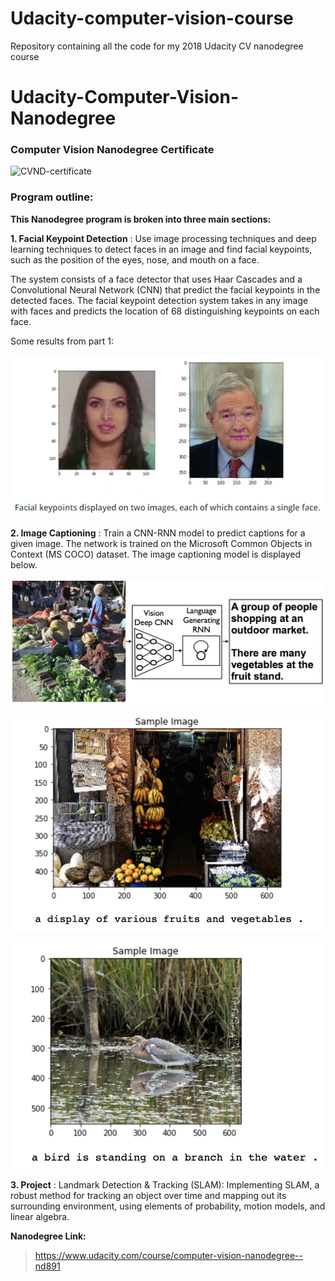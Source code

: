 # Udacity-computer-vision-course
Repository containing all the code for my 2018 Udacity CV nanodegree course 

# Udacity-Computer-Vision-Nanodegree

### Computer Vision Nanodegree Certificate


![CVND-certificate](https://i.imgur.com/Px8C0Ji.png)

### Program outline:

**This Nanodegree program is broken into three main sections:**

**1. Facial Keypoint Detection** : Use image processing techniques and deep learning techniques to detect faces in an image and find facial keypoints, such as the position of the eyes, nose, and mouth on a face.

The system consists of a face detector that uses Haar Cascades and a Convolutional Neural Network (CNN) that predict the facial keypoints in the detected faces. The facial keypoint detection system takes in any image with faces and predicts the location of 68 distinguishing keypoints on each face.

Some results from part 1:

![result](https://github.com/arungithub9/Udacity-computer-vision-course/blob/main/images/readme1.png?raw=true)

**2. Image Captioning** : Train a CNN-RNN model to predict captions for a given image. The network is trained on the Microsoft Common Objects in Context (MS COCO) dataset. The image captioning model is displayed below.

![result](https://github.com/arungithub9/Udacity-computer-vision-course/blob/main/images/readme2.png?raw=true)

![result](https://github.com/arungithub9/Udacity-computer-vision-course/blob/main/images/readme3.png?raw=true)

![result](https://github.com/arungithub9/Udacity-computer-vision-course/blob/main/images/readme4.png?raw=true)


**3. Project** : Landmark Detection & Tracking (SLAM): Implementing SLAM, a robust method for tracking an object over time and mapping out its surrounding environment, using elements of probability, motion models, and linear algebra.

 **Nanodegree Link:**
> https://www.udacity.com/course/computer-vision-nanodegree--nd891


